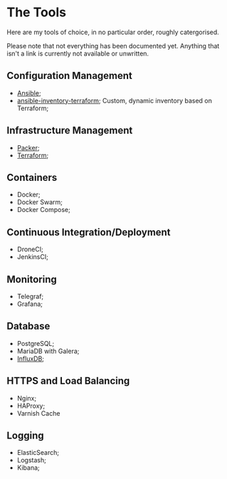 # The Tools
Here are my tools of choice, in no particular order, roughly catergorised.

Please note that not everything has been documented yet. Anything that isn't a link is currently not available or unwritten.

## Configuration Management
* [Ansible](configuration_management/ansible/ansible.md);
* [ansible-inventory-terraform](configuration_management/ansible/terrform_inventory.md); Custom, dynamic inventory based on Terraform;

## Infrastructure Management
* [Packer](infrastructure_management/packer/packer.md);
* [Terraform](infrastructure_management/terraform/terraform.md);

## Containers
* Docker;
* Docker Swarm;
* Docker Compose;

## Continuous Integration/Deployment
* DroneCI;
* JenkinsCI;

## Monitoring
* Telegraf;
* Grafana;

## Database
* PostgreSQL;
* MariaDB with Galera;
* [InfluxDB](monitoring/influxdb/influxdb.md);

## HTTPS and Load Balancing
* Nginx;
* HAProxy;
* Varnish Cache

## Logging
* ElasticSearch;
* Logstash;
* Kibana;
